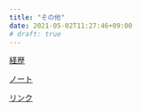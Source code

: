 ```yaml
---
title: "その他"
date: 2021-05-02T11:27:46+09:00
# draft: true
---
```

[経歴](/cv)

[ノート](/notes)

[リンク](/links)
